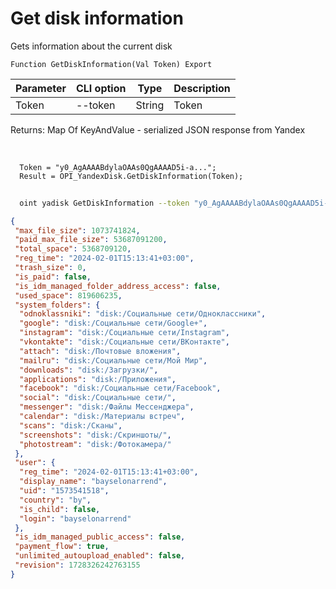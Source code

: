 ﻿---
sidebar_position: 1
---

# Get disk information
 Gets information about the current disk



`Function GetDiskInformation(Val Token) Export`

  | Parameter | CLI option | Type | Description |
  |-|-|-|-|
  | Token | --token | String | Token |

  
  Returns:  Map Of KeyAndValue - serialized JSON response from Yandex

<br/>




```bsl title="Code example"
  Token = "y0_AgAAAABdylaOAAs0QgAAAAD5i-a...";
  Result = OPI_YandexDisk.GetDiskInformation(Token);
```



```sh title="CLI command example"
    
  oint yadisk GetDiskInformation --token "y0_AgAAAABdylaOAAs0QgAAAAD5i-a..."

```

```json title="Result"
{
 "max_file_size": 1073741824,
 "paid_max_file_size": 53687091200,
 "total_space": 5368709120,
 "reg_time": "2024-02-01T15:13:41+03:00",
 "trash_size": 0,
 "is_paid": false,
 "is_idm_managed_folder_address_access": false,
 "used_space": 819606235,
 "system_folders": {
  "odnoklassniki": "disk:/Социальные сети/Одноклассники",
  "google": "disk:/Социальные сети/Google+",
  "instagram": "disk:/Социальные сети/Instagram",
  "vkontakte": "disk:/Социальные сети/ВКонтакте",
  "attach": "disk:/Почтовые вложения",
  "mailru": "disk:/Социальные сети/Мой Мир",
  "downloads": "disk:/Загрузки/",
  "applications": "disk:/Приложения",
  "facebook": "disk:/Социальные сети/Facebook",
  "social": "disk:/Социальные сети/",
  "messenger": "disk:/Файлы Мессенджера",
  "calendar": "disk:/Материалы встреч",
  "scans": "disk:/Сканы",
  "screenshots": "disk:/Скриншоты/",
  "photostream": "disk:/Фотокамера/"
 },
 "user": {
  "reg_time": "2024-02-01T15:13:41+03:00",
  "display_name": "bayselonarrend",
  "uid": "1573541518",
  "country": "by",
  "is_child": false,
  "login": "bayselonarrend"
 },
 "is_idm_managed_public_access": false,
 "payment_flow": true,
 "unlimited_autoupload_enabled": false,
 "revision": 1728326242763155
}
```
